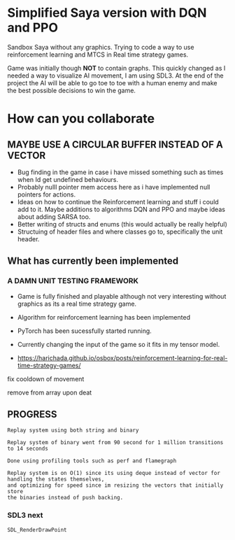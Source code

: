 # Simplified Saya version with DQN and PPO
Sandbox Saya without any graphics. Trying to code a way to use reinforcement learning and MTCS in Real time strategy games.

Game was initially though **NOT** to contain graphs. This quickly changed as I needed a way to visualize
AI movement, I am using SDL3. At the end of the project the AI will be able to go toe to toe with a human enemy and make the best
possible decisions to win the game.

# How can you collaborate
## MAYBE USE A CIRCULAR BUFFER INSTEAD OF A VECTOR 
- Bug finding in the game in case i have missed something such as times when Id get undefined behaviours.
- Probably nulll pointer mem access here as i have implemented null pointers for actions.
- Ideas on how to continue the Reinforcement learning and stuff i could add to it. Maybe additions to algorithms DQN and PPO and maybe ideas about adding SARSA too.
- Better writing of structs and enums (this would actually be really helpful)
- Structuing of header files and where classes go to, specifically the unit header. 


## What has currently been implemented
### A DAMN UNIT TESTING FRAMEWORK
- Game is fully finished and playable although not very interesting without graphics as its a real time strategy game.
- Algorithm for reinforcement learning has been implemented
- PyTorch has been sucessfully started running.
- Currently changing the input of the game so it fits in my tensor model.


-   https://harichada.github.io/osbox/posts/reinforcement-learning-for-real-time-strategy-games/



fix cooldown of movement

remove from array upon deat



## PROGRESS

    Replay system using both string and binary

    Replay system of binary went from 90 second for 1 million transitions to 14 seconds 

    Done using profiling tools such as perf and flamegraph

    Replay system is on O(1) since its using deque instead of vector for handling the states themselves,
    and optimizing for speed since im resizing the vectors that initially store
    the binaries instead of push backing.


### SDL3 next
    SDL_RenderDrawPoint
